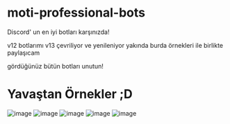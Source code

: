 # moti-professional-bots
Discord' un en iyi botları karşınızda!

v12 botlarımı v13 çevriliyor ve yenileniyor
yakında burda örnekleri ile birlikte paylaşıcam

gördüğünüz bütün botları unutun!


# Yavaştan Örnekler ;D

![image](https://cdn.discordapp.com/attachments/988623590729584640/1016420745628352632/unknown.png)
![image](https://cdn.discordapp.com/attachments/988623590729584640/1016420864616574976/unknown.png)
![image](https://cdn.discordapp.com/attachments/988623590729584640/1016421006082068580/unknown.png)
![image](https://cdn.discordapp.com/attachments/988623590729584640/1016421091826221146/unknown.png)
![image](https://cdn.discordapp.com/attachments/988623590729584640/1016423973027860641/unknown.png)


